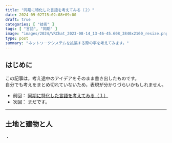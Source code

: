 ```yaml
---
title: "同期に特化した言語を考えてみる（２）"
date: 2024-09-02T15:02:08+09:00
draft: true
categories: [ "技術" ]
tags: [ "言語", "同期" ]
image: "images/2024/VRChat_2023-08-14_13-46-45.608_3840x2160_resize.png"
type: post
summary: "ネットワークシステムを拡張する際の事を考えてみます。"
---
```


## はじめに

この記事は，考え途中のアイデアをそのまま書き出したものです。  
自分でも考えをまとめ切れていないため，表現が分かりづらいかもしれません。

- 前回： [同期に特化した言語を考えてみる（１）](/blog/sync_language_01)
- 次回： まだです。

---

## 土地と建物と人

・ 

<!-- TODO: DAGの話をする -->

<!--
・ 拡張
　・DAGと多重レイヤー，多重ネットワーク(クライアントの一部でサブネットを作る感じ)
　・外部との接続
　・ 同じノードタイプのインスタンス間の通信
-->

<!--
【素案】
・ 参加者の定義と，そのグラフを持っておく（追加可能）
　・ グラフ同士には権限設定用の弱順序があり，最小のグラフをただひとつ持つ
・ 各変数は，｢この参加者に対して1つ定義される｣というlocalityを持つ -->

<!--
・ 参加者の包含関係と所属グラフにより，変数同士でDAGが作れる
　・ DAGの矢印方向→単に参照する
　・ DAGの逆方向→ベクタークロック付きでリクエストを送り，何らかの検査後に作用を起こす

みたいなのを作るには，あと何を考慮する必要がありますか？
atomic性とロールバックですね。つらい…… -->
